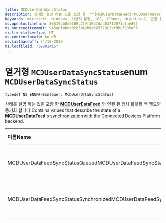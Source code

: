 ```yaml
---
title: MCDUserDataSyncStatus
description: 상태를 설명 하는 값을 포함 한  **[MCDUserDataFeed](MCDUserDataFeed.md)** 의 연결 된 장치 플랫폼 백 엔드와 동기화 합니다.
keywords: microsoft, windows, 사용자 활동, iOS, iPhone, objectiveC, 연결 된 장치, 프로젝트 로마
ms.openlocfilehash: 805192b0d9169c799f30b7daa0371767145ae86f
ms.sourcegitcommit: 945a0f4bda02e3b4eb9a665379c2af9bd5285a53
ms.translationtype: MT
ms.contentlocale: ko-KR
ms.lasthandoff: 04/18/2019
ms.locfileid: "59801415"
---
```

# <a name="enum-mcduserdatasyncstatus"></a><span data-ttu-id="671ff-104">열거형 `MCDUserDataSyncStatus`</span><span class="sxs-lookup"><span data-stu-id="671ff-104">enum `MCDUserDataSyncStatus`</span></span>

```
typedef NS_ENUM(NSInteger, MCDUserDataSyncStatus)
```

<span data-ttu-id="671ff-105">상태를 설명 하는 값을 포함 한  **[MCDUserDataFeed](MCDUserDataFeed.md)** 의 연결 된 장치 플랫폼 백 엔드와 동기화 합니다.</span><span class="sxs-lookup"><span data-stu-id="671ff-105">Contains values that describe the state of a **[MCDUserDataFeed](MCDUserDataFeed.md)**'s synchronization with the Connected Devices Platform backend.</span></span>

|<span data-ttu-id="671ff-106">이름</span><span class="sxs-lookup"><span data-stu-id="671ff-106">Name</span></span> | <span data-ttu-id="671ff-107">값</span><span class="sxs-lookup"><span data-stu-id="671ff-107">Value</span></span> | <span data-ttu-id="671ff-108">설명</span><span class="sxs-lookup"><span data-stu-id="671ff-108">Description</span></span> |
|:-- |:-- |:-- |
|  <span data-ttu-id="671ff-109">MCDUserDataFeedSyncStatusQueued</span><span class="sxs-lookup"><span data-stu-id="671ff-109">MCDUserDataFeedSyncStatusQueued</span></span> |<span data-ttu-id="671ff-110">0</span><span class="sxs-lookup"><span data-stu-id="671ff-110">0</span></span>| <span data-ttu-id="671ff-111">데이터를 아직 동기화 되지 않습니다.</span><span class="sxs-lookup"><span data-stu-id="671ff-111">The data is not yet synchronized.</span></span> |
| <span data-ttu-id="671ff-112">MCDUserDataFeedSyncStatusSynchronized</span><span class="sxs-lookup"><span data-stu-id="671ff-112">MCDUserDataFeedSyncStatusSynchronized</span></span> |<span data-ttu-id="671ff-113">1</span><span class="sxs-lookup"><span data-stu-id="671ff-113">1</span></span>| <span data-ttu-id="671ff-114">데이터 동기화 되었습니다.</span><span class="sxs-lookup"><span data-stu-id="671ff-114">The data has been synchronized.</span></span>|